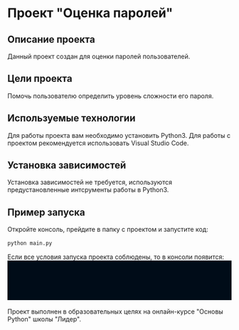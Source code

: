 # Проект "Оценка паролей"

## Описание проекта
Данный проект создан для оценки паролей пользователей.

## Цели проекта
Помочь пользователю определить уровень сложности его пароля.

## Используемые технологии
Для работы проекта вам необходимо установить Python3.
Для работы с проектом рекомендуется использовать Visual Studio Code.


## Установка зависимостей
Установка зависимостей не требуется, используются предустановленные интсрументы работы в Python3.

## Пример запуска
Oткройте консоль, прейдите в папку с проектом и запустите код: 
```index.html
python main.py
```
Если все условия запуска проекта соблюдены, то в консоли появится:![](animation.gif)





Проект выполнен в образовательных целях на онлайн-курсе "Основы Python" школы "Лидер".